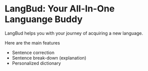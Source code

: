 # LangBud: Your All-In-One Languange Buddy

LangBud helps you with your journey of acquiring a new language.

Here are the main features

- Sentence correction
- Sentence break-down (explanation)
- Personalized dictionary